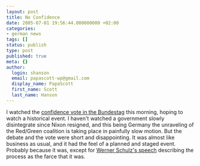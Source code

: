 ```yaml
---
layout: post
title: No Confidence
date: 2005-07-01 19:56:44.000000000 +02:00
categories:
- german news
tags: []
status: publish
type: post
published: true
meta: {}
author:
  login: shanson
  email: papascott-wp@gmail.com
  display_name: PapaScott
  first_name: Scott
  last_name: Hanson
---
```

<p>I watched the <a href="http://news.bbc.co.uk/2/hi/europe/4639781.stm" title="BBC NEWS | Europe | Germany heads for early elections">confidence vote in the Bundestag</a> this morning, hoping to watch a historical event. I haven't watched a government slowly disintegrate since Nixon resigned, and this being Germany the unraveling of the Red/Green coalition is taking place in painfully slow motion. But the debate and the vote were short and disappointing. It was almost like business as usual, and it had the feel of a planned and staged event. Probably because it was, except for <a href="http://www.spiegel.de/politik/deutschland/0,1518,363215,00.html" title="Historische Bundestagssitzung: Aggressiver Wahlkampfauftakt am V-Tag - Politik - SPIEGEL ONLINE - Nachrichten">Werner Schulz's speech</a> describing the process as the farce that it was.</p>
